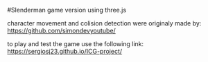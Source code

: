 #Slenderman game version using three.js

character movement and colision detection were originaly made by: https://github.com/simondevyoutube/

to play and test the game use the following link: https://sergiosj23.github.io/ICG-project/



